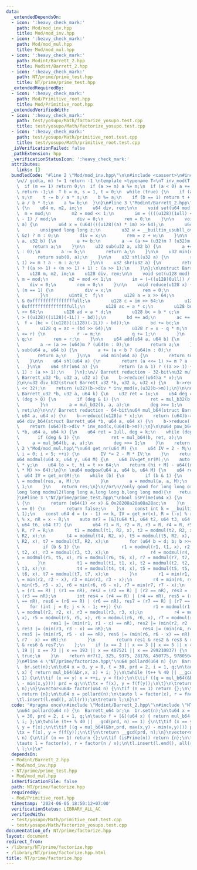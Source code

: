 ```yaml
---
data:
  _extendedDependsOn:
  - icon: ':heavy_check_mark:'
    path: Mod/mod_inv.hpp
    title: Mod/mod_inv.hpp
  - icon: ':heavy_check_mark:'
    path: Mod/mod_mul.hpp
    title: Mod/mod_mul.hpp
  - icon: ':heavy_check_mark:'
    path: Modint/Barrett_2.hpp
    title: Modint/Barrett_2.hpp
  - icon: ':heavy_check_mark:'
    path: NT/prime/prime_test.hpp
    title: NT/prime/prime_test.hpp
  _extendedRequiredBy:
  - icon: ':heavy_check_mark:'
    path: Mod/Primitive_root.hpp
    title: Mod/Primitive_root.hpp
  _extendedVerifiedWith:
  - icon: ':heavy_check_mark:'
    path: test/yosupo/Math/factorize_yosupo.test.cpp
    title: test/yosupo/Math/factorize_yosupo.test.cpp
  - icon: ':heavy_check_mark:'
    path: test/yosupo/Math/primitive_root.test.cpp
    title: test/yosupo/Math/primitive_root.test.cpp
  _isVerificationFailed: false
  _pathExtension: hpp
  _verificationStatusIcon: ':heavy_check_mark:'
  attributes:
    links: []
  bundledCode: "#line 2 \"Mod/mod_inv.hpp\"\n\n#include <cassert>\n#include <type_traits>\n\
    \n// gcd(a, m) != 1 return -1 \ntemplate <typename T>\nT inv_mod(T a, T m) {\n\
    \  if (m == 1) return 0;\n  if (a >= m) a %= m;\n  if (a < 0) a += m;\n  if(__gcd(a,m)!=1)\
    \ return -1;\n  T b = m, s = 1, t = 0;\n  while (true) {\n    if (a == 1) return\
    \ s;\n    t -= b / a * s;\n    b %= a;\n    if (b == 1) return t + m;\n    s -=\
    \ a / b * t;\n    a %= b;\n  }\n}\n#line 3 \"Modint/Barrett_2.hpp\"\nstruct Barrett_u32\
    \ {\n    u64 m, m2, im;\n    u64 div, rem;\n\n    void set(u64 mod) {\n      \
    \  m = mod;\n        m2 = mod << 1;\n        im = ((((u128)(1ull) << 64)) + mod\
    \ - 1) / mod;\n        div = 0;\n        rem = 0;\n    }\n\n    void reduce(u64\
    \ a) {\n        u64 x = (u64)(((u128)(a) * im) >> 64);\n        u64 y = x * m;\n\
    \        unsigned long long z;\n        u32 w = __builtin_usubll_overflow(a, y,\
    \ &z) ? m : 0;\n        div = x;\n        rem = z + w;\n    }\n\n    u32 add(u32\
    \ a, u32 b) {\n        a += b;\n        a -= (a >= (u32)m ? (u32)m : 0);\n   \
    \     return a;\n    }\n\n    u32 sub(u32 a, u32 b) {\n        a += (a < b ? (u32)m\
    \ : 0);\n        a -= b;\n        return a;\n    }\n\n    u32 min(u32 a) {\n \
    \       return sub(0, a);\n    }\n\n    u32 shl(u32 a) {\n        return (a <<=\
    \ 1) >= m ? a - m : a;\n    }\n\n    u32 shr(u32 a) {\n        return (a & 1)\
    \ ? ((a >> 1) + (m >> 1) + 1) : (a >> 1);\n    }\n};\n\nstruct Barrett_u64 {\n\
    \    u128 m, m2, im;\n    u128 div, rem;\n\n    void set(u128 mod) {\n       \
    \ m = mod;\n        m2 = mod << 1;\n        im = (~((u128)0ull)) / mod;\n    \
    \    div = 0;\n        rem = 0;\n    }\n\n    void reduce(u128 x) {\n        if\
    \ (m == 1) {\n            div = x;\n            rem = 0;\n            return;\n\
    \        }\n        uint8_t  f;\n        u128 a = x >> 64;\n        u128 b = x\
    \ & 0xffffffffffffffffull;\n        u128 c = im >> 64;\n        u128 d = im &\
    \ 0xffffffffffffffffull;\n        u128 ac = a * c;\n        u128 bd = (b * d)\
    \ >> 64;\n        u128 ad = a * d;\n        u128 bc = b * c;\n        f = (ad\
    \ > ((u128)((i128)(-1L)) - bd));\n        bd += ad;\n        ac += f;\n      \
    \  f = (bc > ((u128)((i128)(-1L)) - bd));\n        bd += bc;\n        ac += f;\n\
    \        u128 q = ac + (bd >> 64);\n        u128 r = x - q * m;\n        if (m\
    \ <= r) {\n            r -= m;\n            q += 1;\n        }\n        div =\
    \ q;\n        rem = r;\n    }\n\n    u64 add(u64 a, u64 b) {\n        a += b;\n\
    \        a -= (a >= (u64)m ? (u64)m : 0);\n        return a;\n    }\n\n    u64\
    \ sub(u64 a, u64 b) {\n        a += (a < b ? (u64)m : 0);\n        a -= b;\n \
    \       return a;\n    }\n\n    u64 min(u64 a) {\n        return sub(0, a);\n\
    \    }\n\n    u64 shl(u64 a) {\n        return (a <<= 1) >= m ? a - m : a;\n \
    \   }\n\n    u64 shr(u64 a) {\n        return (a & 1) ? ((a >> 1) + (m >> 1) +\
    \ 1) : (a >> 1);\n    }\n};\n// Barrett reduction - 32-bit\nu32 mul_b32(struct\
    \ Barrett_u32 *b, u32 a, u32 x) {\n    b->reduce((u64)a * x);\n    return (u32)b->rem;\n\
    }\n\nu32 div_b32(struct Barrett_u32 *b, u32 a, u32 x) {\n    b->reduce((u64)a\
    \ << 32);\n    return (u32)(b->div * inv_mod(x,(u32)b->m));\n}\n\nu32 pow_b32(struct\
    \ Barrett_u32 *b, u32 a, u64 k) {\n    u32 ret = 1u;\n    u64 deg = k;\n    while\
    \ (deg > 0) {\n        if (deg & 1) {\n            ret = mul_b32(b, ret, a);\n\
    \        }\n        a = mul_b32(b, a, a);\n        deg >>= 1;\n    }\n    return\
    \ ret;\n}\n\n// Barrett reduction - 64-bit\nu64 mul_b64(struct Barrett_u64 *b,\
    \ u64 a, u64 x) {\n    b->reduce((u128)a * x);\n    return (u64)b->rem;\n}\n\n\
    u64 div_b64(struct Barrett_u64 *b, u64 a, u64 x) {\n    b->reduce((u128)a << 64);\n\
    \    return (u64)(b->div * inv_mod(x,(u64)b->m));\n}\n\nu64 pow_b64(struct Barrett_u64\
    \ *b, u64 a, u64 k) {\n    u64 ret = 1ull, deg = k;\n    while (deg > 0) {\n \
    \       if (deg & 1) {\n            ret = mul_b64(b, ret, a);\n        }\n   \
    \     a = mul_b64(b, a, a);\n        deg >>= 1;\n    }\n    return ret;\n}\n#line\
    \ 2 \"Mod/mod_mul.hpp\"\nu64 get_nr(u64 M) {\n    u64 IV = 2 - M;\n    for (int\
    \ i = 0; i < 5; ++i) {\n        IV *= 2 - M * IV;\n    }\n    return IV;\n}\n\n\
    u64 modmul(u64 x, u64 y, u64 M) {\n    u64 IV=get_nr(M);\n    auto t = u128(x)\
    \ * y;\n    u64 lo = t, hi = t >> 64;\n    return (hi + M) - u64((u128(lo * IV)\
    \ * M) >> 64);\n}\n \nu64 modpow(u64 a, u64 b, u64 M) {\n    u64 res = 1;\n  \
    \  u64 IV = get_nr(M);\n    while (b) {\n        if (b & 1) {\n            res\
    \ = modmul(res, a, M);\n        }\n        a = modmul(a, a, M);\n        b >>=\
    \ 1;\n    }\n    return res;\n}\n//or\n//only good for long long or int64_t\n\
    long long modmul2(long long a,long long b,long long mod){\n   return (a*b)%mod;\n\
    }\n#line 3 \"NT/prime/prime_test.hpp\"\nbool isPrime(u64 x) {\n    if (x < 64)\
    \ {\n        return (u64(1) << x) & 0x28208a20a08a28ac;\n    }\n    if (x % 2\
    \ == 0) {\n        return false;\n    }\n    const int k = __builtin_ctzll(x -\
    \ 1);\n    const u64 d = (x - 1) >> k, IV = get_nr(x), R = (-x) % x, R2 = (-u128(x))\
    \ % x, nR = x - R;\n    auto mr7 = [&](u64 t1, u64 t2, u64 t3, u64 t4, u64 t5,\
    \ u64 t6, u64 t7) {\n        u64 r1 = R, r2 = R, r3 = R, r4 = R, r5 = R, r6 =\
    \ R, r7 = R;\n        t1 = modmul(t1, R2, x), t2 = modmul(t2, R2, x), t3 = modmul(t3,\
    \ R2, x);\n        t4 = modmul(t4, R2, x), t5 = modmul(t5, R2, x), t6 = modmul(t6,\
    \ R2, x), t7 = modmul(t7, R2, x);\n        for (u64 b = d; b; b >>= 1) {\n   \
    \         if (b & 1) {\n                r1 = modmul(r1, t1, x), r2 = modmul(r2,\
    \ t2, x), r3 = modmul(r3, t3, x);\n                r4 = modmul(r4, t4, x), r5\
    \ = modmul(r5, t5, x), r6 = modmul(r6, t6, x), r7 = modmul(r7, t7, x);\n     \
    \       }\n            t1 = modmul(t1, t1, x), t2 = modmul(t2, t2, x), t3 = modmul(t3,\
    \ t3, x);\n            t4 = modmul(t4, t4, x), t5 = modmul(t5, t5, x), t6 = modmul(t6,\
    \ t6, x), t7 = modmul(t7, t7, x);\n        }\n        r1 = min(r1, r1 - x), r2\
    \ = min(r2, r2 - x), r3 = min(r3, r3 - x);\n        r4 = min(r4, r4 - x), r5 =\
    \ min(r5, r5 - x), r6 = min(r6, r6 - x), r7 = min(r7, r7 - x);\n        int res1\
    \ = (r1 == R) | (r1 == nR), res2 = (r2 == R) | (r2 == nR), res3 = (r3 == R) |\
    \ (r3 == nR);\n        int res4 = (r4 == R) | (r4 == nR), res5 = (r5 == R) | (r5\
    \ == nR), res6 = (r6 == R) | (r6 == nR), res7 = (r7 == R) | (r7 == nR);\n    \
    \    for (int j = 0; j < k - 1; ++j) {\n            r1 = modmul(r1, r1, x), r2\
    \ = modmul(r2, r2, x), r3 = modmul(r3, r3, x);\n            r4 = modmul(r4, r4,\
    \ x), r5 = modmul(r5, r5, x), r6 = modmul(r6, r6, x), r7 = modmul(r7, r7, x);\n\
    \            res1 |= (min(r1, r1 - x) == nR), res2 |= (min(r2, r2 - x) == nR),\
    \ res3 |= (min(r3, r3 - x) == nR);\n            res4 |= (min(r4, r4 - x) == nR),\
    \ res5 |= (min(r5, r5 - x) == nR), res6 |= (min(r6, r6 - x) == nR), res7 |= (min(r7,\
    \ r7 - x) == nR);\n        }\n        return res1 & res2 & res3 & res4 & res5\
    \ & res6 & res7;\n    };\n    if (x == 2 || x == 3 || x == 5 || x == 13 || x ==\
    \ 19 || x == 73 || x == 193 || x == 407521 || x == 299210837) {\n        return\
    \ true;\n    }\n    return mr7(2, 325, 9375, 28178, 450775, 9780504, 1795265022);\n\
    }\n#line 4 \"NT/prime/factorize.hpp\"\nu64 pollard(u64 n) {\n  Barrett_u64 br;\n\
    \  br.set(n);\n\tu64 x = 0, y = 0, t = 30, prd = 2, i = 1, q;\n\tauto f = [&](u64\
    \ x) { return mul_b64(&br,x, x) + i; };\n\twhile (t++ % 40 || __gcd(prd, n) ==\
    \ 1) {\n\t\tif (x == y) x = ++i, y = f(x);\n\t\tif ((q = mul_b64(&br,prd, max(x,y)\
    \ - min(x,y)))) prd = q;\n\t\tx = f(x), y = f(f(y));\n\t}\n\treturn __gcd(prd,\
    \ n);\n}\nvector<u64> factor(u64 n) {\n\tif (n == 1) return {};\n\tif (isPrime(n))\
    \ return {n};\n\tu64 x = pollard(n);\n\tauto l = factor(x), r = factor(n / x);\n\
    \tl.insert(l.end(), all(r));\n\treturn l;\n}\n"
  code: "#pragma once\n#include \"Modint/Barrett_2.hpp\"\n#include \"NT/prime/prime_test.hpp\"\
    \nu64 pollard(u64 n) {\n  Barrett_u64 br;\n  br.set(n);\n\tu64 x = 0, y = 0, t\
    \ = 30, prd = 2, i = 1, q;\n\tauto f = [&](u64 x) { return mul_b64(&br,x, x) +\
    \ i; };\n\twhile (t++ % 40 || __gcd(prd, n) == 1) {\n\t\tif (x == y) x = ++i,\
    \ y = f(x);\n\t\tif ((q = mul_b64(&br,prd, max(x,y) - min(x,y)))) prd = q;\n\t\
    \tx = f(x), y = f(f(y));\n\t}\n\treturn __gcd(prd, n);\n}\nvector<u64> factor(u64\
    \ n) {\n\tif (n == 1) return {};\n\tif (isPrime(n)) return {n};\n\tu64 x = pollard(n);\n\
    \tauto l = factor(x), r = factor(n / x);\n\tl.insert(l.end(), all(r));\n\treturn\
    \ l;\n}\n"
  dependsOn:
  - Modint/Barrett_2.hpp
  - Mod/mod_inv.hpp
  - NT/prime/prime_test.hpp
  - Mod/mod_mul.hpp
  isVerificationFile: false
  path: NT/prime/factorize.hpp
  requiredBy:
  - Mod/Primitive_root.hpp
  timestamp: '2024-06-05 18:50:12+07:00'
  verificationStatus: LIBRARY_ALL_AC
  verifiedWith:
  - test/yosupo/Math/primitive_root.test.cpp
  - test/yosupo/Math/factorize_yosupo.test.cpp
documentation_of: NT/prime/factorize.hpp
layout: document
redirect_from:
- /library/NT/prime/factorize.hpp
- /library/NT/prime/factorize.hpp.html
title: NT/prime/factorize.hpp
---
```

